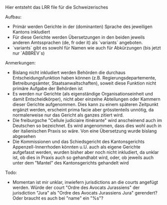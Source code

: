 Hier entsteht das LRR file für die Schweizerisches

Aufbau:
* Primär werden Gerichte in der (dominanten) Sprache des jeweiligen Kantons inkludiert
* Für diese Gerichte werden Übersetzungen in den beiden jeweils anderen Amtssprachen (de, fr oder it) als ´variants´ angeboten.
* ´variants´ gibt es sowohl für Namen wie auch für Abkürzungen (bis jetzt nur ´ABBREV´s)

Anmerkungen:
* Bislang nicht inkludiert werden Behörden die durchaus Entscheidungsfunktion haben können (z.B. Regierungsdepartemente, Betreibungsämter, Staatsanwaltschaften), soweit diese Funktion nicht primäre Aufgabe der Behörden ist
* Es werden nur Gerichte (als eigenständige Organisationseinheit und damit Entscheidkörper), nicht aber einzelne Abteilungen oder Kammern dieser Gerichte aufgenommen. Dies kann zu einem späteren Zeitpunkt ergänzt werden, erscheint prima facie aber grösstenteils unnötig, da normalerweise nur das Gericht als ganzes zitiert wird.
* Die freiburgsche "Cellule judiciaire itinérante" wird anscheinend auch im Deutschen so bezeichnet. Es wird angenommen, dass dies wohl auch in der italienischen Praxis so wäre. Von eine Übersetzung wurde bislang abgesehen
* Die Kommissionen und das Schiedsgericht des Kantonsgerichts Appenzell-Innerrhoden könnten u.U. auch als eigene Gerichte aufgefasst werden, wurden bisher aber noch nicht inkludiert, da unklar ist, ob dies in Praxis auch so gehandhabt wird, oder, ob jeweils auch unter dem "Mantel" des Kantonsgerichts gehandelt wird

Todo:
* Momentan ist mir unklar, inwiefern jurisdictions an die courts angefügt werden. Würde der court "Ordre des Avocats Jurassiens" der jurisdiction "Jura" als "Ordre des Avocats Jurassiens Jura" gerendert? Oder braucht es auch bei "name" ein "%s"?
